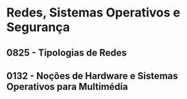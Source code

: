 # Redes, Sistemas Operativos e Segurança

## 0825 - Tipologias de Redes

## 0132 - Noções de Hardware e Sistemas Operativos para Multimédia
